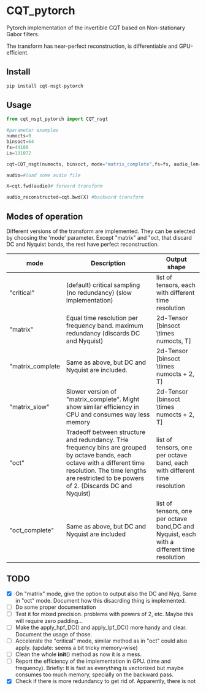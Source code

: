 # CQT_pytorch

Pytorch implementation of the invertible CQT based on Non-stationary Gabor filters.

The transform has near-perfect reconstruction, is differentiable and GPU-efficient.

## Install

```bash
pip install cqt-nsgt-pytorch
```
## Usage
```py
from cqt_nsgt_pytorch import CQT_nsgt

#parameter examples
numocts=9 
binsoct=64
fs=44100 
Ls=131072 

cqt=CQT_nsgt(numocts, binsoct, mode="matrix_complete",fs=fs, audio_len=Ls, device="cuda", dtype=torch.float32)

audio=#load some audio file

X=cqt.fwd(audio)# forward transform

audio_reconstructed=cqt.bwd(X) #backward transform

```
## Modes of operation

Different versions of the transform are implemented. They can be selected by choosing the 'mode' parameter. Except "matrix" and "oct, that discard DC and Nyquist bands, the rest have perfect reconstruction.

mode          | Description  |  Output shape
------------- | ------------- | -------------
"critical"      | (default) critical sampling (no redundancy) (slow implementation) |  list of tensors, each with different time resolution 
"matrix"      |  Equal time resolution per frequency band. maximum redundancy (discards DC and Nyquist) | 2d-Tensor \[binsoct \times numocts, T\]
"matrix_complete  | Same as above, but DC and Nyquist are included.  | 2d-Tensor \[binsoct \times numocts + 2, T\]
"matrix_slow" | Slower version of "matrix_complete". Might show similar efficiency in CPU and consumes way less memory | 2d-Tensor \[binsoct \times numocts + 2, T\]
"oct" | Tradeoff between structure and redundancy. THe frequency bins are grouped by octave bands, each octave with a different time resolution. The time lengths are restricted to be powers of 2. (Discards DC and Nyquist) | list of tensors, one per octave band, each with different time resolution
"oct_complete" | Same as above, but DC and Nyquist are included | list of tensors, one per octave band,DC and Nyquist, each with a different time resolution



## TODO
- [x] On "matrix" mode, give the option to output also the DC and Nyq. Same in "oct" mode. Document how this disacrding thing is implemented.
- [ ] Do some proper documentation
- [ ] Test it for mixed precision. problems with powers of 2, etc. Maybe this will require zero padding...
- [ ] Make the apply_hpf_DC() and apply_lpf_DC() more handy and clear. Document the usage of those.
- [ ] Accelerate the "critical" mode, similar method as in "oct" could also apply. (update: seems a bit tricky memory-wise)
- [ ] Clean the whole __init__() method as now it is a mess. 
- [ ] Report the efficiency of the implementation in GPU. (time and frequency). Briefly: It is fast as everything is vectorized but maybe consumes too much memory, specially on the backward pass.
- [x] Check if there is more redundancy to get rid of. Apparently, there is not
